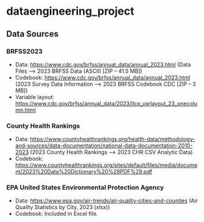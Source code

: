 # dataengineering_project

## Data Sources

### BRFSS2023

- Data: https://www.cdc.gov/brfss/annual_data/annual_2023.html (Data Files --> 2023 BRFSS Data (ASCII) [ZIP – 41.5 MB])
- Codebook: https://www.cdc.gov/brfss/annual_data/annual_2023.html (2023 Survey Data Information --> 2023 BRFSS Codebook CDC [ZIP – 3 MB])
- Variable layout: https://www.cdc.gov/brfss/annual_data/2023/llcp_varlayout_23_onecolumn.html

### County Health Rankings

- Data: https://www.countyhealthrankings.org/health-data/methodology-and-sources/data-documentation/national-data-documentation-2010-2023 (2023 County Health Rankings --> 2023 CHR CSV Analytic Data)
- Codebook: https://www.countyhealthrankings.org/sites/default/files/media/document/2023%20Data%20Dictionary%20%28PDF%29.pdf

### EPA United States Environmental Protection Agency

- Data: https://www.epa.gov/air-trends/air-quality-cities-and-counties (Air Quality Statistics by City, 2023 (xlsx))
- Codebook: Included in Excel file.


